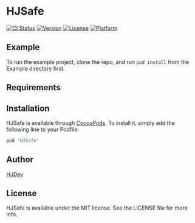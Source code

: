 # HJSafe

[![CI Status](http://img.shields.io/travis/mail@hejun.org/HJSafe.svg?style=flat)](https://travis-ci.org/mail@hejun.org/HJSafe)
[![Version](https://img.shields.io/cocoapods/v/HJSafe.svg?style=flat)](http://cocoapods.org/pods/HJSafe)
[![License](https://img.shields.io/cocoapods/l/HJSafe.svg?style=flat)](http://cocoapods.org/pods/HJSafe)
[![Platform](https://img.shields.io/cocoapods/p/HJSafe.svg?style=flat)](http://cocoapods.org/pods/HJSafe)

## Example

To run the example project, clone the repo, and run `pod install` from the Example directory first.

## Requirements

## Installation

HJSafe is available through [CocoaPods](http://cocoapods.org). To install
it, simply add the following line to your Podfile:

```ruby
pod "HJSafe"
```

## Author

[HJDev](https://www.teamleader.cn)

## License

HJSafe is available under the MIT license. See the LICENSE file for more info.

